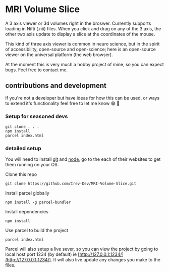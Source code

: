 # MRI Volume Slice

A 3 axis viewer or 3d volumes right in the broswer. Currently supports loading in Nifti (.nii) files. When you click and drag on any of the 3 axis, the other two axis update to display a slice at the coordinates of the mouse.

This kind of three axis viewer is common in neuro science, but in the spirit of accessibility, open-source and open-science; here is an open-source viewer on the universal platform (the web browser).

At the moment this is very much a hobby project of mine, so you can expect bugs. Feel free to contact me.

## contributions and development

If you're not a developer but have ideas for how this can be used, or ways to extend it's functionality feel free to let me know 😁 🙌

### Setup for seasoned devs

``` 
git clone . . . 
npm install
parcel index.html
```

### detailed setup

You will need to install [git](https://git-scm.com/) and [node](https://nodejs.org/en/), go to the each of their websites to get them running on your OS.

Clone this repo

`git clone https://github.com/Irev-Dev/MRI-Volume-Slice.git`

Install parcel globally

`npm install -g parcel-bundler`

Install dependencies

`npm install`

Use parcel to build the project

`parcel index.html`

Parcel will also setup a live sever, so you can view the project by going to local host port 1234 (by default) ie [http://127.0.0.1:1234/](http://127.0.0.1:1234/). It will also live update any changes you make to the files.

